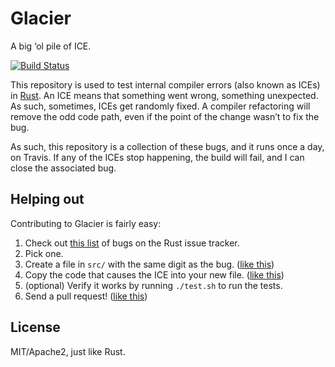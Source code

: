 # Glacier

A big ‘ol pile of ICE.

[![Build Status](https://travis-ci.org/steveklabnik/glacier.svg?branch=master)](https://travis-ci.org/steveklabnik/glacier)

This repository is used to test internal compiler errors (also known as ICEs)
in [Rust]. An ICE means that something went wrong, something unexpected. As
such, sometimes, ICEs get randomly fixed. A compiler refactoring will remove
the odd code path, even if the point of the change wasn’t to fix the bug.

[Rust]: https://github.com/rust-lang/rust

As such, this repository is a collection of these bugs, and it runs once a
day, on Travis. If any of the ICEs stop happening, the build will fail, and
I can close the associated bug.

## Helping out

Contributing to Glacier is fairly easy:

1. Check out [this list][ices] of bugs on the Rust issue tracker.
2. Pick one.
3. Create a file in `src/` with the same digit as the bug. ([like this][29161])
4. Copy the code that causes the ICE into your new file. ([like this][file])
5. (optional) Verify it works by running `./test.sh` to run the tests.
6. Send a pull request! ([like this][pr])

[ices]: https://github.com/rust-lang/rust/issues?q=is%3Aopen+is%3Aissue+label%3AI-ICE
[29161]: https://github.com/rust-lang/rust/issues/29161
[file]: https://github.com/steveklabnik/glacier/blob/master/src/29161.rs
[pr]: https://github.com/steveklabnik/glacier/pull/1

## License

MIT/Apache2, just like Rust.
